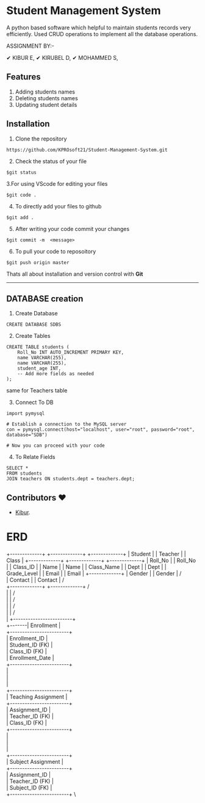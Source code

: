 # Student Management System 
A python based software which helpful to maintain students records very efficiently. 
Used CRUD operations to implement all the database operations.

ASSIGNMENT BY:-

&#10004; KIBUR E,
&#10004; KIRUBEL D,
&#10004; MOHAMMED S,

## Features
1) Adding students names
2) Deleting students names
3) Updating student details

## Installation 
1. Clone the repository 
```
https://github.com/KPROsoft21/Student-Management-System.git
```
2. Check the status of your file 
```
$git status
```

3.For using VScode for editing your files 
```
$git code .
```
4. To directly add your files to github
```
$git add .
```
5. After writing your code commit your changes 
```
$git commit -m  <message>
```
6. To pull your code to reposoitory
```
$git push origin master
```
Thats all about installation and version control with **Git**


----------------------------------------------------------------




## DATABASE creation
1. Create Database
```
CREATE DATABASE SDBS
```

2. Create Tables 
```
CREATE TABLE students (
    Roll_No INT AUTO_INCREMENT PRIMARY KEY,
    name VARCHAR(255),
    name VARCHAR(255),    
    student_age INT,
    -- Add more fields as needed
);
```

same for Teachers table

3. Connect To DB
```
import pymysql

# Establish a connection to the MySQL server
con = pymysql.connect(host="localhost", user="root", password="root", database="SDB")

# Now you can proceed with your code
```
4. To Relate Fields
```
SELECT *
FROM students
JOIN teachers ON students.dept = teachers.dept;
```


## Contributors ❤
- [Kibur](https://github.com/KPROsoft21). 

# ERD

+-------------+         +-------------+         +-------------+
|   Student   |         |   Teacher   |         |    Class    |
+-------------+         +-------------+         +-------------+
| Roll_No     |         | Roll_No     |         | Class_ID    |
| Name        |         | Name        |         | Class_Name  |
| Dept        |         | Dept        |         | Grade_Level |
| Email       |         | Email       |         +-------------+
| Gender      |         | Gender      |        /           \
| Contact     |         | Contact     |       /             \
+-------------+         +-------------+      /               \
       |                 |                 /                 \
       |                 |                /                   \
       |                 |               /                     \
       |                 |              /                       \
       |       +------------------------+                         \
       +-------|      Enrollment       |                           \
               +------------------------+                             \
               | Enrollment_ID         |                               \
               | Student_ID (FK)       |                                \
               | Class_ID (FK)         |                                 \
               | Enrollment_Date       |                                  \
               +------------------------+                                   \
                           |                                              \
                           |                                               \
                           |                                                \
               +------------------------+                                  \
               |   Teaching Assignment  |                                    \
               +------------------------+                                      \
               | Assignment_ID          |                                        \
               | Teacher_ID (FK)        |                                         \
               | Class_ID (FK)          |                                          \
               +------------------------+                                            \
                           |                                                    \
                           |                                                     \
                           |                                                      \
               +------------------------+                                        \
               | Subject Assignment     |                                          \
               +------------------------+                                            \
               | Assignment_ID          |                                              \
               | Teacher_ID (FK)        |                                               \
               | Subject_ID (FK)        |                                                \
               +------------------------+                                                 \
